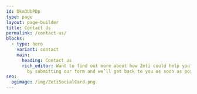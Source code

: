 ```yaml
---
id: Dkm3UbPDp
type: page
layout: page-builder
title: Contact Us
permalink: /contact-us/
blocks:
  - type: hero
    variant: contact
    main:
      heading: Contact us
      rich_editor: Want to find out more about how Zeti could help you? Get in touch
        by submitting our form and we’ll get back to you as soon as possible.
seo:
  ogimage: /img/ZetiSocialCard.png
---
```

